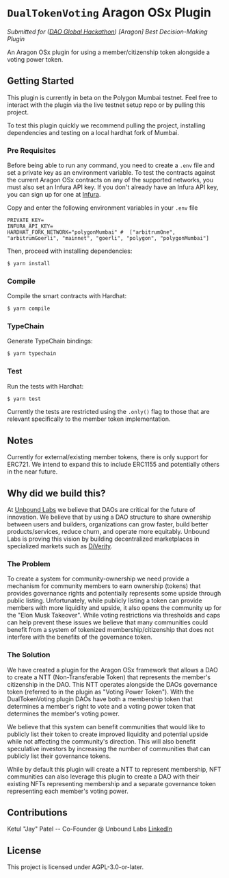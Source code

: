 # `DualTokenVoting` Aragon OSx Plugin

*Submitted for ([DAO Global Hackathon](https://daoglobalhackathon.hackerearth.com/)) [Aragon] Best Decision-Making Plugin*

An Aragon OSx plugin for using a member/citizenship token alongside a voting power token.

## Getting Started
This plugin is currently in beta on the Polygon Mumbai testnet. Feel free to interact with the plugin via the live testnet setup repo or by pulling this project. 

To test this plugin quickly we recommend pulling the project, installing dependencies and testing on a local hardhat fork of Mumbai. 

### Pre Requisites

Before being able to run any command, you need to create a `.env` file and set a private key as an environment variable. To test the contracts against the current Aragon OSx contracts on any of the supported networks, you must also set an Infura API key. If you don't already have an Infura API key, you can sign up for one at [Infura](https://app.infura.io/login).

Copy and enter the following environment variables in your `.env` file
```
PRIVATE_KEY=
INFURA_API_KEY=
HARDHAT_FORK_NETWORK="polygonMumbai" #  ["arbitrumOne", "arbitrumGoerli", "mainnet", "goerli", "polygon", "polygonMumbai"]
```

Then, proceed with installing dependencies:

```sh
$ yarn install
```

### Compile

Compile the smart contracts with Hardhat:

```sh
$ yarn compile
```

### TypeChain

Generate TypeChain bindings:

```sh
$ yarn typechain
```

### Test

Run the tests with Hardhat:

```sh
$ yarn test
```

Currently the tests are restricted using the `.only()` flag to those that are relevant specifically to the member token implementation.

## Notes
Currently for external/existing member tokens, there is only support for ERC721. We intend to expand this to include ERC1155 and potentially others in the near future.

## Why did we build this?
At [Unbound Labs](https://www.unboundlabs.io) we believe that DAOs are critical for the future of innovation. We believe that by using a DAO structure to share ownership between users and builders, organizations can grow faster, build better products/services, reduce churn, and operate more equitably. Unbound Labs is proving this vision by building decentralized marketplaces in specialized markets such as [DiVerity](https://www.diverity.com).

### The Problem
To create a system for community-ownership we need provide a mechanism for community members to earn ownership (tokens) that provides governance rights and potentially represents some upside through public listing. Unfortunately, while publicly listing a token can provide members with more liquidity and upside, it also opens the community up for the "Elon Musk Takeover". While voting restrictions via thresholds and caps can help prevent these issues we believe that many communities could benefit from a system of tokenized membership/citizenship that does not interfere with the benefits of the governance token. 

### The Solution
We have created a plugin for the Aragon OSx framework that allows a DAO to create a NTT (Non-Transferable Token) that represents the member's citizenship in the DAO. This NTT operates alongside the DAOs governance token (referred to in the plugin as "Voting Power Token"). With the DualTokenVoting plugin DAOs have both a membership token that determines a member's right to vote and a voting power token that determines the member's voting power. 

We believe that this system can benefit communities that would like to publicly list their token to create improved liquidity and potential upside while not affecting the community's direction. This will also benefit speculative investors by increasing the number of communities that can publicly list their governance tokens.

While by default this plugin will create a NTT to represent membership, NFT communities can also leverage this plugin to create a DAO with their existing NFTs representing membership and a separate governance token representing each member's voting power. 

## Contributions
Ketul "Jay" Patel -- Co-Founder @ Unbound Labs [LinkedIn](https://www.linkedin.com/in/ketul-jay-patel-238a5453/)

## License

This project is licensed under AGPL-3.0-or-later.
